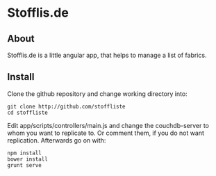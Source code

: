 Stofflis.de
==========

About
----------

Stofflis.de is a little angular app, that helps to manage a list of
fabrics. 


Install
----------

Clone the github repository and change working directory into:

    git clone http://github.com/stoffliste
    cd stoffliste
    
Edit app/scripts/controllers/main.js and change the couchdb-server to
whom you want to replicate to. Or comment them, if you do not want
replication. Afterwards go on with:
    
    npm install
    bower install
    grunt serve
